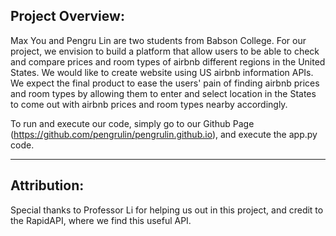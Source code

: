## Project Overview: 

Max You and Pengru Lin are two students from Babson College. For our project, we envision to build a platform that allow users to be able to check and compare prices and room types of airbnb different regions in the United States. We would like to create website using US airbnb information APIs. We expect the final product to ease the users' pain of finding airbnb prices and room types by allowing them to enter and select location in the States to come out with airbnb prices and room types nearby accordingly.

To run and execute our code, simply go to our Github Page (https://github.com/pengrulin/pengrulin.github.io), and execute the app.py code. 


---
## Attribution: 
Special thanks to Professor Li for helping us out in this project, and credit to the RapidAPI, where we find this useful API.  
